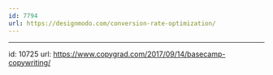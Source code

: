 ```yaml
---
id: 7794
url: https://designmodo.com/conversion-rate-optimization/
---
```



---
id: 10725
url: https://www.copygrad.com/2017/09/14/basecamp-copywriting/

